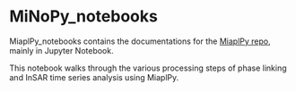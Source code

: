 # MiNoPy_notebooks

MiaplPy_notebooks contains the documentations for the [MiaplPy repo](https://github.com/insarlab/MiaplPy), mainly in Jupyter Notebook.

This notebook walks through the various processing steps of phase linking and InSAR time series analysis using MiaplPy.
